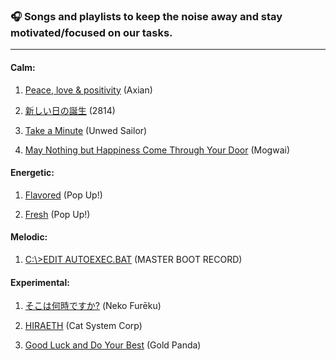 ### :headphones: Songs and playlists to keep the noise away and stay motivated/focused on our tasks.
***

#### Calm:

1. [Peace, love & positivity](https://www.youtube.com/watch?v=-RpeedjAw4Y) (Axian)

2. [新しい日の誕生](https://dreamcatalogue.bandcamp.com/album/--18) (2814)

3. [Take a Minute](https://unwedsailor.bandcamp.com/album/take-a-minute) (Unwed Sailor)

4. [May Nothing but Happiness Come Through Your Door](https://youtu.be/_noyE0K4UmY) (Mogwai)

#### Energetic:

1. [Flavored](http://music.businesscasual.biz/album/flavored) (Pop Up!)

2. [Fresh](https://suncolle.bandcamp.com/album/fresh) (Pop Up!)

#### Melodic:

1. [C​:​\​>EDIT AUTOEXEC​.​BAT](https://masterbootrecord.bandcamp.com/album/c-edit-autoexec-bat) (MASTER BOOT RECORD)

#### Experimental:

1. [そこは何時ですか?](https://nekofureku.bandcamp.com/album/--3) (Neko Furēku)

2. [HIRAETH](https://catsystemcorp.bandcamp.com/album/hiraeth) (Cat System Corp)

3. [Good Luck and Do Your Best](https://goldpanda.bandcamp.com/album/good-luck-and-do-your-best) (Gold Panda)